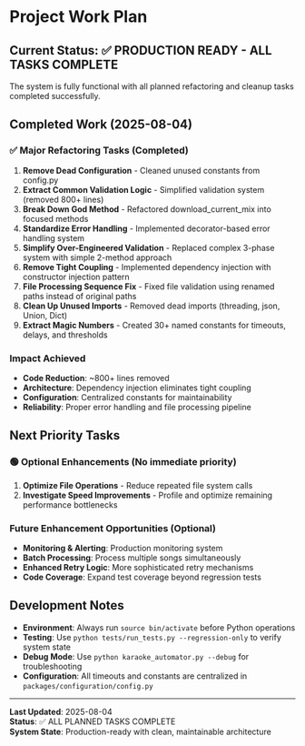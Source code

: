 # Project Work Plan

## Current Status: ✅ PRODUCTION READY - ALL TASKS COMPLETE

The system is fully functional with all planned refactoring and cleanup tasks completed successfully.

## Completed Work (2025-08-04)

### ✅ Major Refactoring Tasks (Completed)
1. **Remove Dead Configuration** - Cleaned unused constants from config.py
2. **Extract Common Validation Logic** - Simplified validation system (removed 800+ lines)
3. **Break Down God Method** - Refactored download_current_mix into focused methods
4. **Standardize Error Handling** - Implemented decorator-based error handling system
5. **Simplify Over-Engineered Validation** - Replaced complex 3-phase system with simple 2-method approach
6. **Remove Tight Coupling** - Implemented dependency injection with constructor injection pattern
7. **File Processing Sequence Fix** - Fixed file validation using renamed paths instead of original paths
8. **Clean Up Unused Imports** - Removed dead imports (threading, json, Union, Dict)
9. **Extract Magic Numbers** - Created 30+ named constants for timeouts, delays, and thresholds

### Impact Achieved
- **Code Reduction**: ~800+ lines removed
- **Architecture**: Dependency injection eliminates tight coupling
- **Configuration**: Centralized constants for maintainability
- **Reliability**: Proper error handling and file processing pipeline

## Next Priority Tasks

### 🟢 Optional Enhancements (No immediate priority)
1. **Optimize File Operations** - Reduce repeated file system calls
2. **Investigate Speed Improvements** - Profile and optimize remaining performance bottlenecks

### Future Enhancement Opportunities (Optional)
- **Monitoring & Alerting**: Production monitoring system
- **Batch Processing**: Process multiple songs simultaneously
- **Enhanced Retry Logic**: More sophisticated retry mechanisms
- **Code Coverage**: Expand test coverage beyond regression tests

## Development Notes

- **Environment**: Always run `source bin/activate` before Python operations
- **Testing**: Use `python tests/run_tests.py --regression-only` to verify system state
- **Debug Mode**: Use `python karaoke_automator.py --debug` for troubleshooting
- **Configuration**: All timeouts and constants are centralized in `packages/configuration/config.py`

---

**Last Updated**: 2025-08-04  
**Status**: ✅ ALL PLANNED TASKS COMPLETE  
**System State**: Production-ready with clean, maintainable architecture